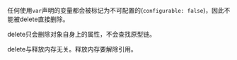 <!--
 * @Author       : BigDgreen
 * @Date         : 2020-07-27 22:54:09
 * @LastEditors  : BigDgreen
 * @LastEditTime : 2020-07-30 08:55:26
 * @FilePath     : \前端知识点总结\JS\js变量\readme.md
--> 
任何使用`var`声明的变量都会被标记为不可配置的(`configurable: false`)，因此不能被delete直接删除。

delete只会删除对象自身上的属性，不会查找原型链。

delete与释放内存无关。释放内存要解除引用。
